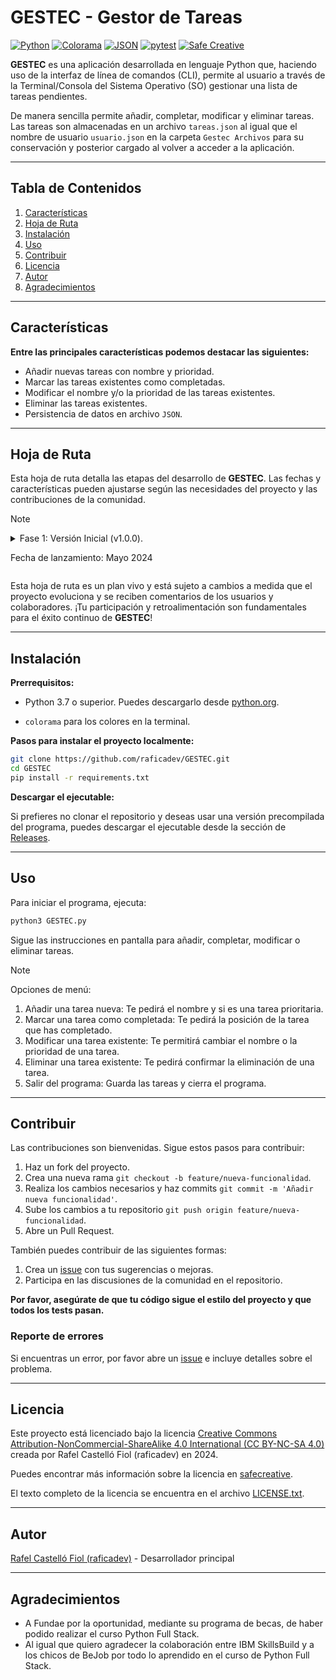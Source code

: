 # GESTEC - Gestor de Tareas

[![Python](https://img.shields.io/badge/Python-3.7%2B-blue.svg)](https://www.python.org/)
[![Colorama](https://img.shields.io/badge/Colorama-0.4.4-green.svg)](https://pypi.org/project/colorama/)
[![JSON](https://img.shields.io/badge/JSON-Data%20Format-0c8ec5.svg)](https://www.json.org/json-en.html)
[![pytest](https://img.shields.io/badge/pytest-framework-yellow.svg)](https://docs.pytest.org/en/stable/)
[![Safe Creative](https://img.shields.io/badge/Safe%20Creative-Registro%20de%20Derechos-orange.svg)](https://www.safecreative.org/)

**GESTEC** es una aplicación desarrollada en lenguaje Python que, haciendo uso de la interfaz de línea de comandos (CLI), permite al usuario a través de la Terminal/Consola del Sistema Operativo (SO) gestionar una lista de tareas pendientes. 

De manera sencilla permite añadir, completar, modificar y eliminar tareas. Las tareas son almacenadas en un archivo `tareas.json` al igual que el nombre de usuario `usuario.json` en la carpeta `Gestec Archivos` para su conservación y posterior cargado al volver a acceder a la aplicación.

---
## Tabla de Contenidos
1. [Características](#características)
2. [Hoja de Ruta](#hoja-de-ruta)
3. [Instalación](#instalación)
4. [Uso](#uso)
5. [Contribuir](#contribuir)
6. [Licencia](#licencia)
7. [Autor](#autor)
8. [Agradecimientos](#agradecimientos)
   
---
## Características
**Entre las principales características podemos destacar las siguientes:**
- Añadir nuevas tareas con nombre y prioridad.
- Marcar las tareas existentes como completadas.
- Modificar el nombre y/o la prioridad de las tareas existentes.
- Eliminar las tareas existentes.
- Persistencia de datos en archivo `JSON`.

---
## Hoja de Ruta
Esta hoja de ruta detalla las etapas del desarrollo de **GESTEC**. Las fechas y características pueden ajustarse según las necesidades del proyecto y las contribuciones de la comunidad.

> [!NOTE]
> <details>
> <summary>Fase 1: Versión Inicial (v1.0.0). 
> 
> Fecha de lanzamiento: Mayo 2024</summary>
> - Gestión básica de tareas:
> - [x] Añadir tareas con nombre y prioridad.
> - [x] Marcar tareas como completadas.
> - [x] Modificar nombre y/o prioridad de tareas existentes.
> - [x] Eliminar tareas.
> - Persistencia de datos:
> - [x] Guardar y cargar tareas desde un archivo.
> - [x] Establecer nombre de usuario y recordarlo.
> - Interfaz de usuario en la terminal:
> - [x] Menú de opciones intuitivo.
> - [x] Mensajes interactivos con el usuario.
> - [x] Uso de `colorama` para resaltar texto.
</details>
  
Esta hoja de ruta es un plan vivo y está sujeto a cambios a medida que el proyecto evoluciona y se reciben comentarios de los usuarios y colaboradores. ¡Tu participación y retroalimentación son fundamentales para el éxito continuo de **GESTEC**!

---
## Instalación
**Prerrequisitos:**
- Python 3.7 o superior. Puedes descargarlo desde [python.org](https://python.org).

- `colorama` para los colores en la terminal.
  
**Pasos para instalar el proyecto localmente:**
```bash
git clone https://github.com/raficadev/GESTEC.git
cd GESTEC
pip install -r requirements.txt
```

**Descargar el ejecutable:**

Si prefieres no clonar el repositorio y deseas usar una versión precompilada del programa, puedes descargar el ejecutable desde la sección de [Releases](https://github.com/raficadev/GESTEC/releases).
    
---
## Uso
Para iniciar el programa, ejecuta:
```bash
python3 GESTEC.py
```
Sigue las instrucciones en pantalla para añadir, completar, modificar o eliminar tareas.
> [!NOTE]
> Opciones de menú:
> 1. Añadir una tarea nueva: Te pedirá el nombre y si es una tarea prioritaria.
> 2. Marcar una tarea como completada: Te pedirá la posición de la tarea que has completado.
> 3. Modificar una tarea existente: Te permitirá cambiar el nombre o la prioridad de una tarea.
> 4. Eliminar una tarea existente: Te pedirá confirmar la eliminación de una tarea.
> 5. Salir del programa: Guarda las tareas y cierra el programa.

---
## Contribuir
Las contribuciones son bienvenidas. Sigue estos pasos para contribuir:
1. Haz un fork del proyecto.
2. Crea una nueva rama `git checkout -b feature/nueva-funcionalidad`.
3. Realiza los cambios necesarios y haz commits `git commit -m 'Añadir nueva funcionalidad'`.
4. Sube los cambios a tu repositorio `git push origin feature/nueva-funcionalidad`.
5. Abre un Pull Request.

También puedes contribuir de las siguientes formas:
1. Crea un [issue](https://github.com/raficadev/GESTEC/issues) con tus sugerencias o mejoras.
2. Participa en las discusiones de la comunidad en el repositorio.
   
**Por favor, asegúrate de que tu código sigue el estilo del proyecto y que todos los tests pasan.**

### Reporte de errores
Si encuentras un error, por favor abre un [issue](https://github.com/raficadev/GESTEC/issues) e incluye detalles sobre el problema.

---
## Licencia
Este proyecto está licenciado bajo la licencia [Creative Commons Attribution-NonCommercial-ShareAlike 4.0 International (CC BY-NC-SA 4.0)](https://creativecommons.org/licenses/by-nc-sa/4.0/) creada por Rafel Castelló Fiol (raficadev) en 2024. 

Puedes encontrar más información sobre la licencia en [safecreative](https://www.safecreative.org/work/2405097929940-gestec).

El texto completo de la licencia se encuentra en el archivo [LICENSE.txt](LICENSE.txt).
    
---
## Autor
[Rafel Castelló Fiol (raficadev)](https://github.com/raficadev) - Desarrollador principal

---
## Agradecimientos
- A Fundae por la oportunidad, mediante su programa de becas, de haber podido realizar el curso Python Full Stack.
- Al igual que quiero agradecer la colaboración entre IBM SkillsBuild y a los chicos de BeJob por todo lo aprendido en el curso de Python Full Stack.
